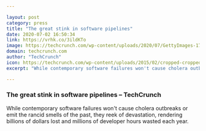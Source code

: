 ```yaml
---

layout: post
category: press
title: "The great stink in software pipelines"
date: 2020-07-02 16:50:34
link: https://vrhk.co/3ildKTo
image: https://techcrunch.com/wp-content/uploads/2020/07/GettyImages-174633527.jpg?w=525
domain: techcrunch.com
author: "TechCrunch"
icon: https://techcrunch.com/wp-content/uploads/2015/02/cropped-cropped-favicon-gradient.png?w=180
excerpt: "While contemporary software failures won't cause cholera outbreaks or emit the rancid smells of the past, they reek of devastation, rendering billions of dollars lost and millions of developer hours wasted each year. "

---
```


### The great stink in software pipelines – TechCrunch

While contemporary software failures won't cause cholera outbreaks or emit the rancid smells of the past, they reek of devastation, rendering billions of dollars lost and millions of developer hours wasted each year. 